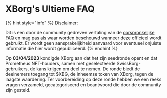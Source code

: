 # XBorg's Ultieme FAQ

{% hint style="info" %}
Disclaimer:&#x20;

Dit is een door de community gedreven vertaling van de [oorspronkelijke FAQ](https://xborg-1.gitbook.io/faq/) en mag pas als waar worden beschouwd wanneer deze officieel wordt gebruikt. Er wordt geen aansprakelijkheid aanvaard voor eventueel onjuiste informatie die hier wordt gepubliceerd.
{% endhint %}

Op **03/04/2023** kondigde XBorg aan dat het zijn seedronde opent en dat Prometheus NFT-houders, samen met geselecteerde SwissBorg-gebruikers, de kans krijgen om deel te nemen. De ronde biedt de deelnemers toegang tot $XBG, de inheemse token van XBorg, tegen de laagste waardering. Ter voorbereiding op deze ronde hebben we een reeks vragen verzameld, gecategoriseerd en beantwoord die door de community zijn gesteld.